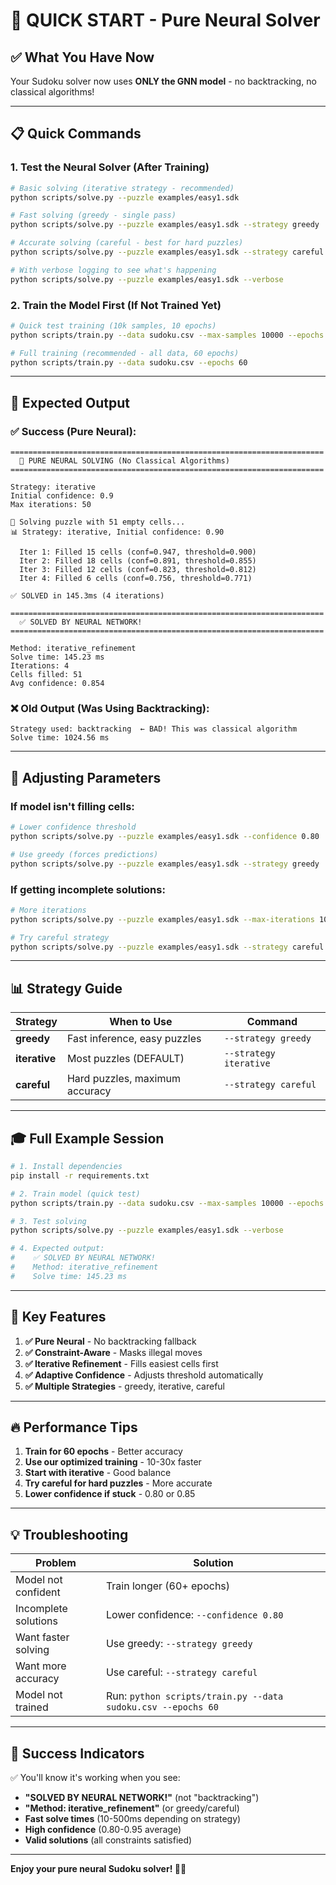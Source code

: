 # 🚀 QUICK START - Pure Neural Solver

## ✅ What You Have Now

Your Sudoku solver now uses **ONLY the GNN model** - no backtracking, no classical algorithms!

---

## 📋 Quick Commands

### 1. **Test the Neural Solver** (After Training)

```bash
# Basic solving (iterative strategy - recommended)
python scripts/solve.py --puzzle examples/easy1.sdk

# Fast solving (greedy - single pass)
python scripts/solve.py --puzzle examples/easy1.sdk --strategy greedy

# Accurate solving (careful - best for hard puzzles)
python scripts/solve.py --puzzle examples/easy1.sdk --strategy careful

# With verbose logging to see what's happening
python scripts/solve.py --puzzle examples/easy1.sdk --verbose
```

### 2. **Train the Model First** (If Not Trained Yet)

```bash
# Quick test training (10k samples, 10 epochs)
python scripts/train.py --data sudoku.csv --max-samples 10000 --epochs 10

# Full training (recommended - all data, 60 epochs)
python scripts/train.py --data sudoku.csv --epochs 60
```

---

## 🎯 Expected Output

### ✅ Success (Pure Neural):
```
======================================================================
  🧠 PURE NEURAL SOLVING (No Classical Algorithms)
======================================================================

Strategy: iterative
Initial confidence: 0.9
Max iterations: 50

🎯 Solving puzzle with 51 empty cells...
📊 Strategy: iterative, Initial confidence: 0.90

  Iter 1: Filled 15 cells (conf=0.947, threshold=0.900)
  Iter 2: Filled 18 cells (conf=0.891, threshold=0.855)
  Iter 3: Filled 12 cells (conf=0.823, threshold=0.812)
  Iter 4: Filled 6 cells (conf=0.756, threshold=0.771)

✅ SOLVED in 145.3ms (4 iterations)

======================================================================
  ✅ SOLVED BY NEURAL NETWORK!
======================================================================

Method: iterative_refinement
Solve time: 145.23 ms
Iterations: 4
Cells filled: 51
Avg confidence: 0.854
```

### ❌ Old Output (Was Using Backtracking):
```
Strategy used: backtracking  ← BAD! This was classical algorithm
Solve time: 1024.56 ms
```

---

## 🔧 Adjusting Parameters

### If model isn't filling cells:
```bash
# Lower confidence threshold
python scripts/solve.py --puzzle examples/easy1.sdk --confidence 0.80

# Use greedy (forces predictions)
python scripts/solve.py --puzzle examples/easy1.sdk --strategy greedy
```

### If getting incomplete solutions:
```bash
# More iterations
python scripts/solve.py --puzzle examples/easy1.sdk --max-iterations 100

# Try careful strategy
python scripts/solve.py --puzzle examples/easy1.sdk --strategy careful
```

---

## 📊 Strategy Guide

| Strategy | When to Use | Command |
|----------|-------------|---------|
| **greedy** | Fast inference, easy puzzles | `--strategy greedy` |
| **iterative** | Most puzzles (DEFAULT) | `--strategy iterative` |
| **careful** | Hard puzzles, maximum accuracy | `--strategy careful` |

---

## 🎓 Full Example Session

```bash
# 1. Install dependencies
pip install -r requirements.txt

# 2. Train model (quick test)
python scripts/train.py --data sudoku.csv --max-samples 10000 --epochs 10

# 3. Test solving
python scripts/solve.py --puzzle examples/easy1.sdk --verbose

# 4. Expected output:
#    ✅ SOLVED BY NEURAL NETWORK!
#    Method: iterative_refinement
#    Solve time: 145.23 ms
```

---

## 🎯 Key Features

1. **✅ Pure Neural** - No backtracking fallback
2. **✅ Constraint-Aware** - Masks illegal moves
3. **✅ Iterative Refinement** - Fills easiest cells first
4. **✅ Adaptive Confidence** - Adjusts threshold automatically
5. **✅ Multiple Strategies** - greedy, iterative, careful

---

## 🔥 Performance Tips

1. **Train for 60 epochs** - Better accuracy
2. **Use our optimized training** - 10-30x faster
3. **Start with iterative** - Good balance
4. **Try careful for hard puzzles** - More accurate
5. **Lower confidence if stuck** - 0.80 or 0.85

---

## 💡 Troubleshooting

| Problem | Solution |
|---------|----------|
| Model not confident | Train longer (60+ epochs) |
| Incomplete solutions | Lower confidence: `--confidence 0.80` |
| Want faster solving | Use greedy: `--strategy greedy` |
| Want more accuracy | Use careful: `--strategy careful` |
| Model not trained | Run: `python scripts/train.py --data sudoku.csv --epochs 60` |

---

## 🎉 Success Indicators

✅ You'll know it's working when you see:
- **"SOLVED BY NEURAL NETWORK!"** (not "backtracking")
- **"Method: iterative_refinement"** (or greedy/careful)
- **Fast solve times** (10-500ms depending on strategy)
- **High confidence** (0.80-0.95 average)
- **Valid solutions** (all constraints satisfied)

---

**Enjoy your pure neural Sudoku solver! 🧠✨**
